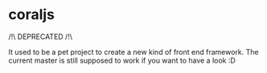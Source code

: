coraljs
=======

/!\ DEPRECATED /!\

It used to be a pet project to create a new kind of front end framework. The current master is still supposed to work if you want to have a look :D
